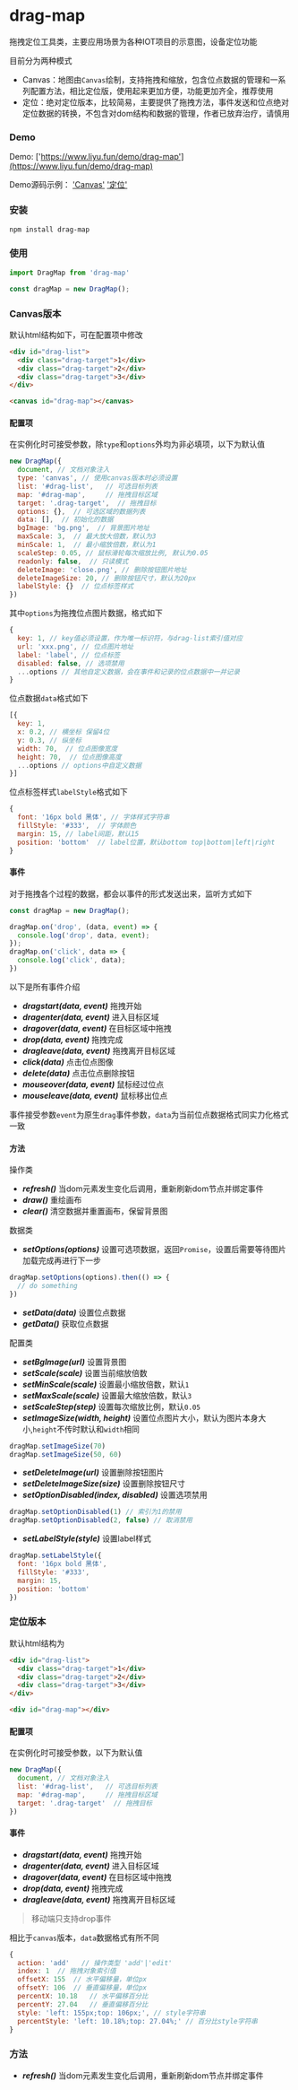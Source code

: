 # drag-map

拖拽定位工具类，主要应用场景为各种IOT项目的示意图，设备定位功能

目前分为两种模式

- Canvas：地图由`Canvas`绘制，支持拖拽和缩放，包含位点数据的管理和一系列配置方法，相比定位版，使用起来更加方便，功能更加齐全，推荐使用
- 定位：绝对定位版本，比较简易，主要提供了拖拽方法，事件发送和位点绝对定位数据的转换，不包含对dom结构和数据的管理，作者已放弃治疗，请慎用

### Demo
Demo: ['https://www.liyu.fun/demo/drag-map'](https://www.liyu.fun/demo/drag-map)

Demo源码示例： ['Canvas'](https://github.com/gitliyu/drag-map/blob/master/demo/src/views/Canvas.vue)  ['定位'](https://github.com/gitliyu/drag-map/blob/master/demo/src/views/Position.vue)

### 安装
```
npm install drag-map
```

### 使用
```javascript
import DragMap from 'drag-map'

const dragMap = new DragMap();
```
### Canvas版本
默认html结构如下，可在配置项中修改
```html
<div id="drag-list">
  <div class="drag-target">1</div>
  <div class="drag-target">2</div>
  <div class="drag-target">3</div>
</div>

<canvas id="drag-map"></canvas>
```
#### 配置项
在实例化时可接受参数，除`type`和`options`外均为非必填项，以下为默认值
```javascript
new DragMap({
  document, // 文档对象注入
  type: 'canvas', // 使用canvas版本时必须设置
  list: '#drag-list',   // 可选目标列表
  map: '#drag-map',     // 拖拽目标区域
  target: '.drag-target',  // 拖拽目标
  options: {},  // 可选区域的数据列表
  data: [],  // 初始化的数据
  bgImage: 'bg.png',  // 背景图片地址
  maxScale: 3,  // 最大放大倍数，默认为3
  minScale: 1,  // 最小缩放倍数，默认为1
  scaleStep: 0.05, // 鼠标滑轮每次缩放比例, 默认为0.05
  readonly: false,  // 只读模式
  deleteImage: 'close.png', // 删除按钮图片地址
  deleteImageSize: 20, // 删除按钮尺寸，默认为20px
  labelStyle: {}  // 位点标签样式
})
```
其中`options`为拖拽位点图片数据，格式如下
```javascript
{
  key: 1, // key值必须设置，作为唯一标识符，与drag-list索引值对应
  url: 'xxx.png', // 位点图片地址
  label: 'label', // 位点标签
  disabled: false, // 选项禁用
  ...options // 其他自定义数据，会在事件和记录的位点数据中一并记录
}
```
位点数据`data`格式如下
```javascript
[{
  key: 1,
  x: 0.2, // 横坐标 保留4位
  y: 0.3, // 纵坐标
  width: 70,  // 位点图像宽度
  height: 70,  // 位点图像高度
  ...options // options中自定义数据
}]
```
位点标签样式`labelStyle`格式如下
```javascript
{
  font: '16px bold 黑体', // 字体样式字符串
  fillStyle: '#333',  // 字体颜色
  margin: 15, // label间距，默认15
  position: 'bottom'  // label位置，默认bottom top|bottom|left|right
}
```

#### 事件
对于拖拽各个过程的数据，都会以事件的形式发送出来，监听方式如下
```javascript
const dragMap = new DragMap();

dragMap.on('drop', (data, event) => {
  console.log('drop', data, event);
});
dragMap.on('click', data => {
  console.log('click', data);
})
```
以下是所有事件介绍

- ***dragstart(data, event)*** 拖拽开始
- ***dragenter(data, event)*** 进入目标区域
- ***dragover(data, event)*** 在目标区域中拖拽
- ***drop(data, event)*** 拖拽完成
- ***dragleave(data, event)*** 拖拽离开目标区域
- ***click(data)*** 点击位点图像
- ***delete(data)*** 点击位点删除按钮
- ***mouseover(data, event)*** 鼠标经过位点
- ***mouseleave(data, event)*** 鼠标移出位点

事件接受参数`event`为原生`drag`事件参数，`data`为当前位点数据格式同实力化格式一致

#### 方法
操作类
- ***refresh()*** 当dom元素发生变化后调用，重新刷新dom节点并绑定事件
- ***draw()*** 重绘画布
- ***clear()*** 清空数据并重置画布，保留背景图

数据类
- ***setOptions(options)*** 设置可选项数据，返回`Promise`，设置后需要等待图片加载完成再进行下一步
```javascript
dragMap.setOptions(options).then(() => {
  // do something
})
```
- ***setData(data)*** 设置位点数据
- ***getData()*** 获取位点数据

配置类
- ***setBgImage(url)*** 设置背景图
- ***setScale(scale)*** 设置当前缩放倍数
- ***setMinScale(scale)*** 设置最小缩放倍数，默认`1`
- ***setMaxScale(scale)*** 设置最大缩放倍数，默认`3`
- ***setScaleStep(step)*** 设置每次缩放比例，默认`0.05`
- ***setImageSize(width, height)*** 设置位点图片大小，默认为图片本身大小,`height`不传时默认和`width`相同
```javascript
dragMap.setImageSize(70)
dragMap.setImageSize(50, 60)
```
- ***setDeleteImage(url)*** 设置删除按钮图片
- ***setDeleteImageSize(size)*** 设置删除按钮尺寸
- ***setOptionDisabled(index, disabled)*** 设置选项禁用
```javascript
dragMap.setOptionDisabled(1) // 索引为1的禁用
dragMap.setOptionDisabled(2, false) // 取消禁用
```
- ***setLabelStyle(style)*** 设置label样式
```javascript
dragMap.setLabelStyle({
  font: '16px bold 黑体',
  fillStyle: '#333',
  margin: 15,
  position: 'bottom'
})
```


### 定位版本
默认html结构为
```html
<div id="drag-list">
  <div class="drag-target">1</div>
  <div class="drag-target">2</div>
  <div class="drag-target">3</div>
</div>

<div id="drag-map"></div>
```
#### 配置项
在实例化时可接受参数，以下为默认值
```javascript
new DragMap({
  document, // 文档对象注入
  list: '#drag-list',   // 可选目标列表
  map: '#drag-map',     // 拖拽目标区域
  target: '.drag-target'  // 拖拽目标
})
```
#### 事件
- ***dragstart(data, event)*** 拖拽开始
- ***dragenter(data, event)*** 进入目标区域
- ***dragover(data, event)*** 在目标区域中拖拽
- ***drop(data, event)*** 拖拽完成
- ***dragleave(data, event)*** 拖拽离开目标区域

> 移动端只支持drop事件

相比于`canvas`版本，`data`数据格式有所不同
```javascript
{
  action: 'add'   // 操作类型 'add'|'edit'
  index: 1  // 拖拽对象索引值
  offsetX: 155  // 水平偏移量，单位px
  offsetY: 106  // 垂直偏移量，单位px
  percentX: 10.18   // 水平偏移百分比
  percentY: 27.04   // 垂直偏移百分比
  style: 'left: 155px;top: 106px;', // style字符串
  percentStyle: 'left: 10.18%;top: 27.04%;' // 百分比style字符串
}
```
### 方法
- ***refresh()*** 当dom元素发生变化后调用，重新刷新dom节点并绑定事件
